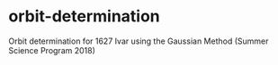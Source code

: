 # orbit-determination
Orbit determination for 1627 Ivar using the Gaussian Method (Summer Science Program 2018)
